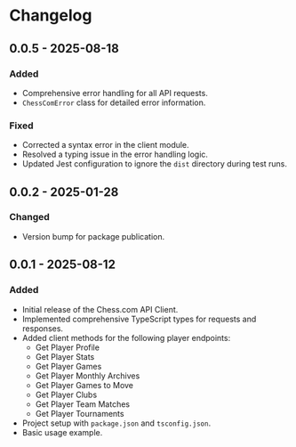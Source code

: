 # Changelog

## 0.0.5 - 2025-08-18

### Added

- Comprehensive error handling for all API requests.
- `ChessComError` class for detailed error information.

### Fixed

- Corrected a syntax error in the client module.
- Resolved a typing issue in the error handling logic.
- Updated Jest configuration to ignore the `dist` directory during test runs.

## 0.0.2 - 2025-01-28

### Changed

- Version bump for package publication.

## 0.0.1 - 2025-08-12

### Added

- Initial release of the Chess.com API Client.
- Implemented comprehensive TypeScript types for requests and responses.
- Added client methods for the following player endpoints:
  - Get Player Profile
  - Get Player Stats
  - Get Player Games
  - Get Player Monthly Archives
  - Get Player Games to Move
  - Get Player Clubs
  - Get Player Team Matches
  - Get Player Tournaments
- Project setup with `package.json` and `tsconfig.json`.
- Basic usage example.
